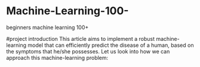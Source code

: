 # Machine-Learning-100-
beginners machine learning 100+

#project introduction 
This article aims to implement a robust machine-learning model that can efficiently predict the disease of a human, based on the symptoms that he/she possesses. Let us look into how we can approach this machine-learning problem:

